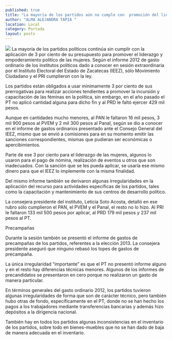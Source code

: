 ```yaml
---
published: true
title: "La mayoría de los partidos aún no cumple con  promoción del liderazgo de las mujeres: IEEZ"
author: "ALMA ALEJANDRA TAPIA "
location: Local
category: Portada
layout: posts
---
```


![](http://i.imgur.com/SyjG6Hkm.jpg)
La mayoría de los partidos políticos continúa sin cumplir con la aplicación de 3 por ciento de su presupuesto para promover el liderazgo y empoderamiento político de las mujeres. Según el informe 2012 de gasto ordinario de los institutos políticos dado a conocer en sesión extraordinaria por el Instituto Electoral del Estado de Zacatecas (IEEZ), sólo Movimiento Ciudadano y el PRI cumplieron con la ley.

Los partidos están obligados a usar mínimamente 3 por ciento de sus prerrogativas para realizar acciones tendientes a promover la incursión y capacitación de las féminas en la política, sin embargo, en el año pasado el PT no aplicó cantidad alguna para dicho fin y al PRD le faltó ejercer 429 mil pesos.

Aunque en cantidades mucho menores, al PAN le faltaron 16 mil pesos, 3 mil 900 pesos al PVEM y 2 mil 300 pesos al Panal, según se dio a conocer en el informe de gastos ordinarios presentado ante el Consejo General del IEEZ, mismo que se envió a comisiones para en su momento emitir las sanciones correspondientes, mismas que pudieran ser económicas o apercibimientos. 

Parte de ese 3 por ciento para el liderazgo de las mujeres, algunos lo usaron para el pago de nómina, realización de eventos u otros que son inadecuados. Con la sanción que se les pueda aplicar, se usaría ese mismo dinero para que el IEEZ lo implemente con la misma finalidad.

Del mismo informe también se derivaron algunas irregularidades en la aplicación del recurso para actividades específicas de los partidos, tales como la capacitación y mantenimiento de sus centros de desarrollo político.

La consejera presidente del instituto, Leticia Soto Acosta, detalló en ese rubro sólo cumplieron el PAN, el PVEM y el Panal, el resto no lo hizo. Al PRI le faltaron 133 mil 500 pesos por aplicar, al PRD 179 mil pesos y 237 mil pesos al PT. 

Precampañas

Durante la sesión también se presentó el informe de gastos de precampañas de los partidos, referentes a la elección 2013. La consejera presidente aseguró que ninguno rebasó los topes de gastos de precampaña.

La única irregularidad “importante” es que el PT no presentó informe alguno y en el resto hay diferencias técnicas menores. Algunos de los informes de precandidatos se presentaron en cero porque no realizaron un gasto de manera particular. 

En términos generales del gasto ordinario 2012, los partidos tuvieron algunas irregularidades de forma que son  de carácter técnico, pero también hubo otras de fondo, específicamente en el PT, donde no se han hecho los pagos a los trabajadores mediante transferencias bancarias y además hizo depósitos a la dirigencia nacional.

También hay en todos los partidos algunas inconsistencias en el inventario de los partidos, sobre todo en bienes-muebles que no se han dado de baja de manera adecuada en el inventario.
